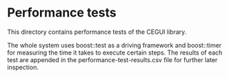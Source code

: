 Performance tests
====================================

This directory contains performance tests of the CEGUI library.

The whole system uses boost::test as a driving framework and boost::timer
for measuring the time it takes to execute certain steps. The results
of each test are appended in the performance-test-results.csv file for
further later inspection.
